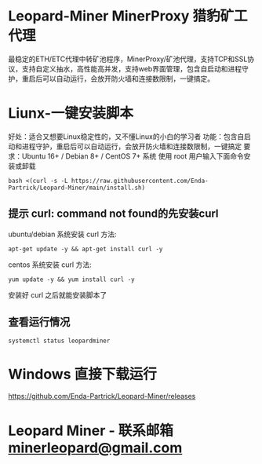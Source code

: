 # Leopard-Miner MinerProxy 猎豹矿工代理 
最稳定的ETH/ETC代理中转矿池程序，MinerProxy/矿池代理，支持TCP和SSL协议，支持自定义抽水，高性能高并发，支持web界面管理，包含自启动和进程守护，重启后可以自动运行，会放开防火墙和连接数限制，一键搞定。
# Liunx-一键安装脚本
好处：适合又想要Linux稳定性的，又不懂Linux的小白的学习者
功能：包含自启动和进程守护，重启后可以自动运行，会放开防火墙和连接数限制，一键搞定
要求：Ubuntu 16+ / Debian 8+ / CentOS 7+ 系统
使用 root 用户输入下面命令安装或卸载  
```
bash <(curl -s -L https://raw.githubusercontent.com/Enda-Partrick/Leopard-Miner/main/install.sh)
```
## 提示 curl: command not found的先安装curl
ubuntu/debian 系统安装 curl 方法:
```
apt-get update -y && apt-get install curl -y
```
centos 系统安装 curl 方法:
```
yum update -y && yum install curl -y
```
安装好 curl 之后就能安装脚本了
## 查看运行情况
```
systemctl status leopardminer
```
# Windows 直接下载运行
https://github.com/Enda-Partrick/Leopard-Miner/releases
# Leopard Miner - 联系邮箱 minerleopard@gmail.com
